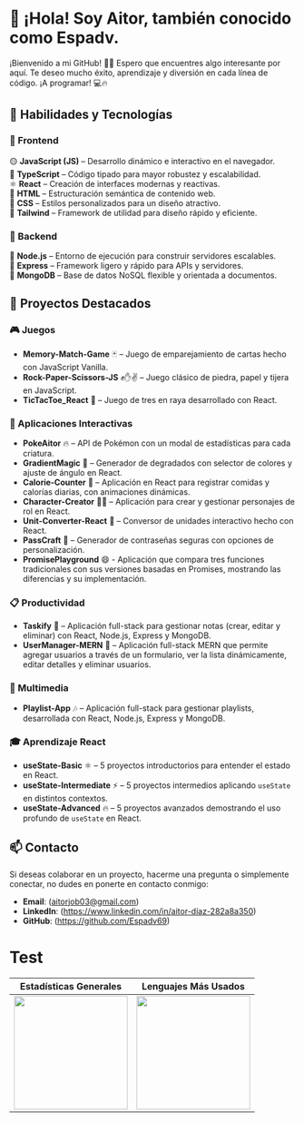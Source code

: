 # 👋 ¡Hola! Soy Aitor, también conocido como Espadv.

¡Bienvenido a mi GitHub! 🚀✨ Espero que encuentres algo interesante por aquí. Te deseo mucho éxito, aprendizaje y diversión en cada línea de código. ¡A programar! 💻🔥


## 🚀 Habilidades y Tecnologías

### 🌟 Frontend  
🟡 **JavaScript (JS)** – Desarrollo dinámico e interactivo en el navegador.  
🔵 **TypeScript** – Código tipado para mayor robustez y escalabilidad.  
⚛ **React** – Creación de interfaces modernas y reactivas.  
📄 **HTML** – Estructuración semántica de contenido web.  
🎨 **CSS** – Estilos personalizados para un diseño atractivo.  
💨 **Tailwind** – Framework de utilidad para diseño rápido y eficiente.  

### 🌟 Backend  
🌱 **Node.js** – Entorno de ejecución para construir servidores escalables.  
🚀 **Express** – Framework ligero y rápido para APIs y servidores.  
🍃 **MongoDB** – Base de datos NoSQL flexible y orientada a documentos.  


## 🥇 Proyectos Destacados

### 🎮 Juegos  
- **Memory-Match-Game** 🃏 – Juego de emparejamiento de cartas hecho con JavaScript Vanilla.  
- **Rock-Paper-Scissors-JS** ✊✋✌ – Juego clásico de piedra, papel y tijera en JavaScript.  
- **TicTacToe_React** 🎲 – Juego de tres en raya desarrollado con React.  

### 🚀 Aplicaciones Interactivas  
- **PokeAitor** 🔥 – API de Pokémon con un modal de estadísticas para cada criatura.  
- **GradientMagic** 🎨 – Generador de degradados con selector de colores y ajuste de ángulo en React.  
- **Calorie-Counter** 🥗 – Aplicación en React para registrar comidas y calorías diarias, con animaciones dinámicas.  
- **Character-Creator** 🧝‍♂️ – Aplicación para crear y gestionar personajes de rol en React.  
- **Unit-Converter-React** 🔄 – Conversor de unidades interactivo hecho con React.  
- **PassCraft** 🔑 – Generador de contraseñas seguras con opciones de personalización.
- **PromisePlayground** 😄 - Aplicación que compara tres funciones tradicionales con sus versiones basadas en Promises, mostrando las diferencias y su implementación.   

### 📋 Productividad  
- **Taskify** 📝 – Aplicación full-stack para gestionar notas (crear, editar y eliminar) con React, Node.js, Express y MongoDB.
- **UserManager-MERN** 👥 – Aplicación full-stack MERN que permite agregar usuarios a través de un formulario, ver la lista dinámicamente, editar detalles y eliminar usuarios.  

### 🎵 Multimedia  
- **Playlist-App** 🎶 – Aplicación full-stack para gestionar playlists, desarrollada con React, Node.js, Express y MongoDB.  

### 🎓 Aprendizaje React  
- **useState-Basic** ⚛ – 5 proyectos introductorios para entender el estado en React.  
- **useState-Intermediate** ⚡ – 5 proyectos intermedios aplicando `useState` en distintos contextos.  
- **useState-Advanced** 🔥 – 5 proyectos avanzados demostrando el uso profundo de `useState` en React.  


## 📫 Contacto

Si deseas colaborar en un proyecto, hacerme una pregunta o simplemente conectar, no dudes en ponerte en contacto conmigo:

- **Email**: (aitorjob03@gmail.com)
- **LinkedIn**: (https://www.linkedin.com/in/aitor-díaz-282a8a350)
- **GitHub**: (https://github.com/Espadv69)

# Test

| Estadísticas Generales | Lenguajes Más Usados |
|-----------------------|----------------------|
| <a href="https://github.com/Espadv69"><img height=200 src="https://github-readme-stats.vercel.app/api?username=Espadv69&theme=radical&show_icons=true&border_color=7F3FBF&border_radius=10" /></a> | <a href="https://github.com/Espadv69"><img height=200 src="https://github-readme-stats.vercel.app/api/top-langs?username=Espadv69&layout=compact&langs_count=8&theme=merko&border_color=2ecc71&border_radius=10" /></a> |
